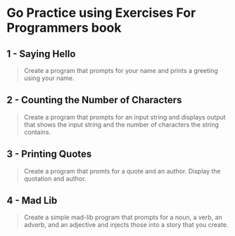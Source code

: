# Go Practice using Exercises For Programmers book

## 1 - Saying Hello
> Create a program that prompts for your name and prints a greeting using your name.

## 2 - Counting the Number of Characters
> Create a program that prompts for an input string and displays output that shows the input string and the number of characters the string contains.

## 3 - Printing Quotes
> Create a program that promts for a quote and an author. Display the quotation and author.

## 4 - Mad Lib
> Create a simple mad-lib program that prompts for a noun, a verb, an adverb, and an adjective and injects those into a story that you create.
